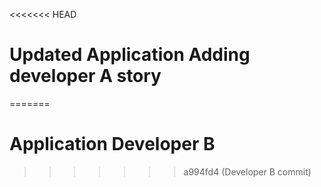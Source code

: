 <<<<<<< HEAD
# Updated Application Adding developer A story
=======
# Application Developer B
>>>>>>> a994fd4 (Developer B commit)
